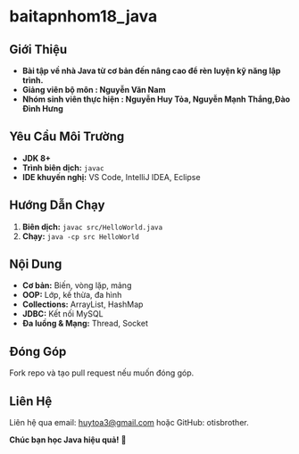 # baitapnhom18_java

## Giới Thiệu
- **Bài tập về nhà Java từ cơ bản đến nâng cao để rèn luyện kỹ năng lập trình.**
- **Giảng viên bộ môn : Nguyễn Văn Nam**
- **Nhóm sinh viên thực hiện : Nguyễn Huy Tỏa, Nguyễn Mạnh Thắng,Đào Đình Hưng**                     

## Yêu Cầu Môi Trường
- **JDK 8+**
- **Trình biên dịch:** `javac`
- **IDE khuyến nghị:** VS Code, IntelliJ IDEA, Eclipse

## Hướng Dẫn Chạy
1. **Biên dịch:** `javac src/HelloWorld.java`
2. **Chạy:** `java -cp src HelloWorld`

## Nội Dung
- **Cơ bản:** Biến, vòng lặp, mảng
- **OOP:** Lớp, kế thừa, đa hình
- **Collections:** ArrayList, HashMap
- **JDBC:** Kết nối MySQL
- **Đa luồng & Mạng:** Thread, Socket

## Đóng Góp
Fork repo và tạo pull request nếu muốn đóng góp.

## Liên Hệ
Liên hệ qua email: huytoa3@gmail.com hoặc GitHub: otisbrother.

**Chúc bạn học Java hiệu quả!** 🚀

